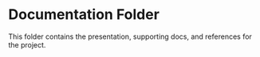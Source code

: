 # Documentation Folder
This folder contains the presentation, supporting docs, and references for the project.
